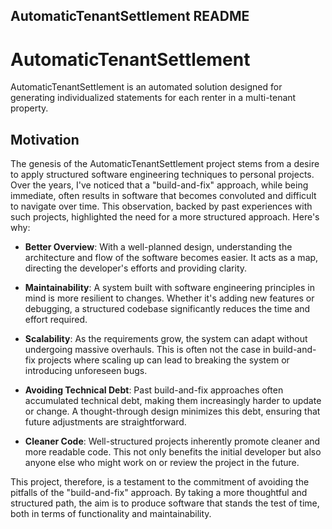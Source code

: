 AutomaticTenantSettlement README
-------------------------------

# AutomaticTenantSettlement
AutomaticTenantSettlement is an automated solution designed for generating individualized statements for each renter in a multi-tenant property.

## Motivation
The genesis of the AutomaticTenantSettlement project stems from a desire to apply structured software engineering techniques to personal projects. Over the years, I've noticed that a "build-and-fix" approach, while being immediate, often results in software that becomes convoluted and difficult to navigate over time. This observation, backed by past experiences with such projects, highlighted the need for a more structured approach. Here's why:

- **Better Overview**: With a well-planned design, understanding the architecture and flow of the software becomes easier. It acts as a map, directing the developer's efforts and providing clarity.
  
- **Maintainability**: A system built with software engineering principles in mind is more resilient to changes. Whether it's adding new features or debugging, a structured codebase significantly reduces the time and effort required.
  
- **Scalability**: As the requirements grow, the system can adapt without undergoing massive overhauls. This is often not the case in build-and-fix projects where scaling up can lead to breaking the system or introducing unforeseen bugs.
  
- **Avoiding Technical Debt**: Past build-and-fix approaches often accumulated technical debt, making them increasingly harder to update or change. A thought-through design minimizes this debt, ensuring that future adjustments are straightforward.
  
- **Cleaner Code**: Well-structured projects inherently promote cleaner and more readable code. This not only benefits the initial developer but also anyone else who might work on or review the project in the future.

This project, therefore, is a testament to the commitment of avoiding the pitfalls of the "build-and-fix" approach. By taking a more thoughtful and structured path, the aim is to produce software that stands the test of time, both in terms of functionality and maintainability.


